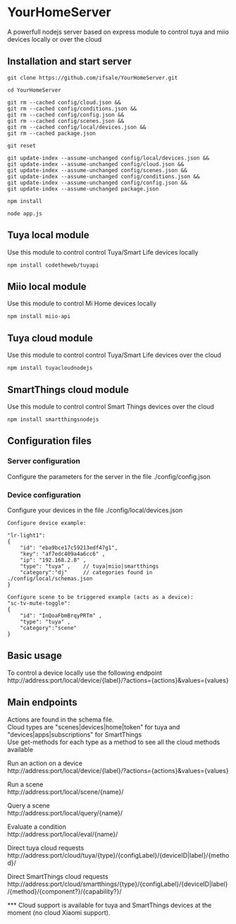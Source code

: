# YourHomeServer

A powerfull nodejs server based on express module to control tuya and miio devices locally or over the cloud

## Installation and start server

```
git clone https://github.com/ifsale/YourHomeServer.git

cd YourHomeServer

git rm --cached config/cloud.json &&
git rm --cached config/conditions.json &&
git rm --cached config/config.json &&
git rm --cached config/scenes.json &&
git rm --cached config/local/devices.json &&
git rm --cached package.json

git reset

git update-index --assume-unchanged config/local/devices.json &&
git update-index --assume-unchanged config/cloud.json &&
git update-index --assume-unchanged config/scenes.json &&
git update-index --assume-unchanged config/conditions.json &&
git update-index --assume-unchanged config/config.json &&
git update-index --assume-unchanged package.json

npm install

node app.js

```

## Tuya local module
Use this module to control  control Tuya/Smart Life devices locally

```
npm install codetheweb/tuyapi
```

## Miio local module
Use this module to control Mi Home devices locally
```
npm install miio-api
```

## Tuya cloud module
Use this module to control  control Tuya/Smart Life devices over the cloud

```
npm install tuyacloudnodejs
```

## SmartThings cloud module
Use this module to control  control Smart Things devices over the cloud

```
npm install smartthingsnodejs
```
## Configuration files

### Server configuration
Configure the parameters for the server in the file ./config/config.json
	
### Device configuration
Configure your devices in the file ./config/local/devices.json

```
Configure device example:

"lr-light1":
{
	"id": "eba9bce17c59213edf47g1",
	"key": "af7edc409a4a6cc6" ,
	"ip": "192.168.2.8" ,
	"type": "tuya" ,	// tuya|miio|smartthings
	"category":"dj" 	// categories found in ./config/local/schemas.json
}
	
Configure scene to be triggered example (acts as a device):
"sc-tv-mute-toggle":
{
	"id": "InQoaFbmBrqyPRTm" ,
	"type": "tuya" ,
	"category":"scene"
}
```
## Basic usage
To control a device locally use the following endpoint
http://address:port/local/device/{label}/?actions={actions}&values={values}

## Main endpoints

Actions are found in the schema file.\
Cloud types are "scenes|devices|home|token" for tuya and "devices|apps|subscriptions" for SmartThings\
Use get-methods for each type as a method to see all the cloud methods available

Run an action on a device\
http://address:port/local/device/{label}/?actions={actions}&values={values}

Run a scene\
http://address:port/local/scene/{name}/

Query a scene\
http://address:port/local/query/{name}/

Evaluate a condition\
http://address:port/local/eval/{name}/

Direct tuya cloud requests\
http://address:port/cloud/tuya/{type}/{configLabel}/{deviceID|label}/{method}/

Direct SmartThings cloud requests\
http://address:port/cloud/smartthings/{type}/{configLabel}/{deviceID|label}/{method}/{component?}/{capability?}/



*** Cloud support is available for tuya and SmartThings devices at the moment (no cloud Xiaomi support).
